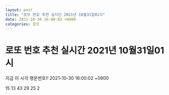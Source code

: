 ```yaml
---
layout: post
title: "로또 번호 추천 실시간 2021년 10월31일01시"
date: 2021-10-30 16:00:02 +0900
categories: 로또
---
```


# 로또 번호 추천 실시간 2021년 10월31일01시

지금 이 시각 행운번호!! 2021-10-30 16:00:02 +0900

 15  13  43  29  25  2 


